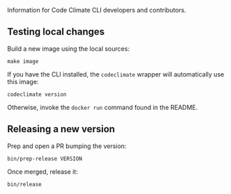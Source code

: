Information for Code Climate CLI developers and contributors.

## Testing local changes

Build a new image using the local sources:

```console
make image
```

If you have the CLI installed, the `codeclimate` wrapper will automatically use
this image:

```console
codeclimate version
```

Otherwise, invoke the `docker run` command found in the README.

## Releasing a new version

Prep and open a PR bumping the version:

```console
bin/prep-release VERSION
```

Once merged, release it:

```console
bin/release
```

